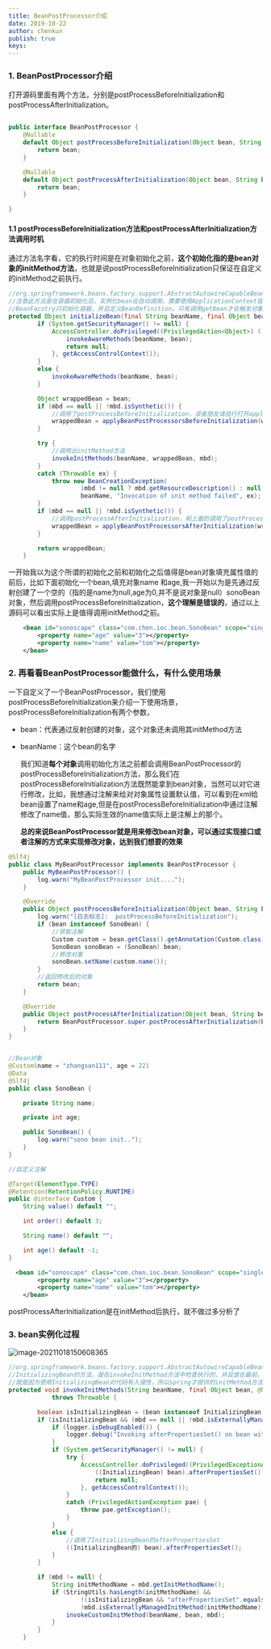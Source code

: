 ```yaml
---
title: BeanPostProcessor介绍
date: 2019-10-22
author: chenkun
publish: true
keys:
---
```


<!--more-->

### 1. BeanPostProcessor介绍

打开源码里面有两个方法，分别是postProcessBeforeInitialization和postProcessAfterInitialization。

```java

public interface BeanPostProcessor {
	@Nullable
	default Object postProcessBeforeInitialization(Object bean, String beanName) throws BeansException {
		return bean;
	}

	@Nullable
	default Object postProcessAfterInitialization(Object bean, String beanName) throws BeansException {
		return bean;
	}

}
```

#### 1.1 postProcessBeforeInitialization方法和postProcessAfterInitialization方法调用时机

通过方法名字看，它的执行时间是在对象初始化之前，**这个初始化指的是bean对象的initMethod方法**，也就是说postProcessBeforeInitialization只保证在自定义的initMethod之前执行。

```java
//org.springframework.beans.factory.support.AbstractAutowireCapableBeanFactory的initializeBean方法
//注意此方法是在容器初始化后，实例化bean会自动调用，需要使用ApplicationContext容器才会自动初始化bean对象，BeanFacotry容器不会自动初始化对象，
//BeanFacotry只初始化容器，并且定义BeanDefinition，只有调用getBean才会触发对象初始化
protected Object initializeBean(final String beanName, final Object bean, @Nullable RootBeanDefinition mbd) {
		if (System.getSecurityManager() != null) {
			AccessController.doPrivileged((PrivilegedAction<Object>) () -> {
				invokeAwareMethods(beanName, bean);
				return null;
			}, getAccessControlContext());
		}
		else {
			invokeAwareMethods(beanName, bean);
		}

		Object wrappedBean = bean;
		if (mbd == null || !mbd.isSynthetic()) {
            //调用了postProcessBeforeInitialization，读者朋友请自行打开applyBeanPostProcessorsBeforeInitialization跟踪源码，会发现里面调用了BeanPostProcessor的postProcessBeforeInitialization方法
			wrappedBean = applyBeanPostProcessorsBeforeInitialization(wrappedBean, beanName);
		}

		try {
            //调用出initMethod方法
			invokeInitMethods(beanName, wrappedBean, mbd);
		}
		catch (Throwable ex) {
			throw new BeanCreationException(
					(mbd != null ? mbd.getResourceDescription() : null),
					beanName, "Invocation of init method failed", ex);
		}
		if (mbd == null || !mbd.isSynthetic()) {
            //调用postProcessAfterInitialization，和上面的调用了postProcessBeforeInitialization一个道理
			wrappedBean = applyBeanPostProcessorsAfterInitialization(wrappedBean, beanName);
		}

		return wrappedBean;
	}
```

一开始我以为这个所谓的初始化之前和初始化之后值得是bean对象填充属性值的前后，比如下面初始化一个bean,填充对象name 和age,我一开始以为是先通过反射创建了一个空的（指的是name为null,age为0,并不是说对象是null）sonoBean对象，然后调用postProcessBeforeInitialization，**这个理解是错误的**，通过以上源码可以看出实际上是值得调用initMethod之前。

```xml
    <bean id="sonoscape" class="com.chen.ioc.bean.SonoBean" scope="singleton" init-method="init">
        <property name="age" value="3"></property>
        <property name="name" value="tom"></property>
    </bean>
```

### 2. 再看看BeanPostProcessor能做什么，有什么使用场景

一下自定义了一个BeanPostProcessor，我们使用postProcessBeforeInitialization来介绍一下使用场景，postProcessBeforeInitialization有两个参数，

- bean：代表通过反射创建的对象，这个对象还未调用其initMethod方法

- beanName：这个bean的名字

  我们知道**每个对象**调用初始化方法之前都会调用BeanPostProcessor的postProcessBeforeInitialization方法，那么我们在postProcessBeforeInitialization方法既然能拿到bean对象，当然可以对它进行修改，比如，我想通过注解来给对对象属性设置默认值，可以看到在xml给bean设置了name和age,但是在postProcessBeforeInitialization中通过注解修改了name值，那么实际生效的name值实际上是注解上的那个。

  **总的来说BeanPostProcessor就是用来修改bean对象，可以通过实现接口或者注解的方式来实现修改对象，达到我们想要的效果**

```java
@Slf4j
public class MyBeanPostProcessor implements BeanPostProcessor {
    public MyBeanPostProcessor() {
        log.warn("MyBeanPostProcessor init....");
    }

    @Override
    public Object postProcessBeforeInitialization(Object bean, String beanName) throws BeansException {
        log.warn("[日志标志]:  postProcessBeforeInitialization");
        if (bean instanceof SonoBean) {
            //获取注解
            Custom custom = bean.getClass().getAnnotation(Custom.class);
            SonoBean sonoBean = (SonoBean) bean;
            //修改对象
            sonoBean.setName(custom.name());
        }
        //返回修改后的对象
        return bean;
    }

    @Override
    public Object postProcessAfterInitialization(Object bean, String beanName) throws BeansException {
        return BeanPostProcessor.super.postProcessAfterInitialization(bean, beanName);
    }
}
```

```java

//Bean对象
@Custom(name = "zhangsan111", age = 22)
@Data
@Slf4j
public class SonoBean {

    private String name;

    private int age;

    public SonoBean() {
        log.warn("sono bean init..");
    }
}
```

```java
//自定义注解

@Target(ElementType.TYPE)
@Retention(RetentionPolicy.RUNTIME)
public @interface Custom {
    String value() default "";

    int order() default 3;

    String name() default "";

    int age() default -1;
}
```

```xml
  <bean id="sonoscape" class="com.chen.ioc.bean.SonoBean" scope="singleton" init-method="getAge">
        <property name="age" value="3"></property>
        <property name="name" value="tom"></property>
    </bean>
```

postProcessAfterInitialization是在initMethod后执行，就不做过多分析了

### 3. bean实例化过程

![image-20211018150608365](https://afatpig.oss-cn-chengdu.aliyuncs.com/blog/image-20211018150608365.png)

```java
//org.springframework.beans.factory.support.AbstractAutowireCapableBeanFactory.invokeInitMethods   
//InitializingBean的方法，是在invokeInitMethod方法中检查执行的，并且放在最前，所以它的afterPropertiesSet方法是在init-method之前。
//就是因为使用InitializingBean对代码有入侵性，所以spring才提供的initMethod方法，所以实际开发中我们只需要使用init-method指定初始化方法即可，不推荐使用InitializingBean
protected void invokeInitMethods(String beanName, final Object bean, @Nullable RootBeanDefinition mbd)
			throws Throwable {

		boolean isInitializingBean = (bean instanceof InitializingBean);
		if (isInitializingBean && (mbd == null || !mbd.isExternallyManagedInitMethod("afterPropertiesSet"))) {
			if (logger.isDebugEnabled()) {
				logger.debug("Invoking afterPropertiesSet() on bean with name '" + beanName + "'");
			}
			if (System.getSecurityManager() != null) {
				try {
					AccessController.doPrivileged((PrivilegedExceptionAction<Object>) () -> {
						((InitializingBean) bean).afterPropertiesSet();
						return null;
					}, getAccessControlContext());
				}
				catch (PrivilegedActionException pae) {
					throw pae.getException();
				}
			}
			else {
                //调用了InitializingBean的afterPropertiesSet
				((InitializingBean的) bean).afterPropertiesSet();
			}
		}

		if (mbd != null) {
			String initMethodName = mbd.getInitMethodName();
			if (StringUtils.hasLength(initMethodName) &&
					!(isInitializingBean && "afterPropertiesSet".equals(initMethodName)) &&
					!mbd.isExternallyManagedInitMethod(initMethodName)) {
				invokeCustomInitMethod(beanName, bean, mbd);
			}
		}
	}
```
